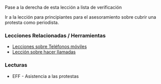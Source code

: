 [Title]: # (¿Y ahora qué?)
[Order]: # (5)

Pase a la derecha de esta lección a lista de verificación

Ir a la lección para principiantes para el asesoramiento sobre cubrir una protesta como periodista.

### Lecciones Relacionadas / Herramientas

*   [Lecciones sobre Teléfonos móviles](umbrella://lesson/mobile-phones)
*   [Lección sobre hacer llamadas](umbrella://lesson/making-a-call)

### Lecturas

*   EFF - Asistencia a las protestas
